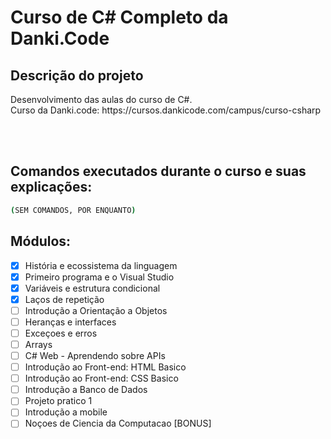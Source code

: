 # Curso de C# Completo da Danki.Code

## Descrição do projeto
<p align="justify">
  Desenvolvimento das aulas do curso de C#. <br>
  Curso da Danki.code: https://cursos.dankicode.com/campus/curso-csharp
</p>

<br><br>
<h2>Comandos executados durante o curso e suas explicações:</h2>

```bash
(SEM COMANDOS, POR ENQUANTO)
```


## Módulos:
- [x] História e ecossistema da linguagem <br>
- [x] Primeiro programa e o Visual Studio <br>
- [x] Variáveis e estrutura condicional <br>
- [x] Laços de repetição <br>
- [ ] Introdução a Orientação a Objetos <br>
- [ ] Heranças e interfaces <br>
- [ ] Exceçoes e erros <br>
- [ ] Arrays <br>
- [ ] C# Web - Aprendendo sobre APIs <br>
- [ ] Introdução ao Front-end: HTML Basico <br>
- [ ] Introdução ao Front-end: CSS Basico <br>
- [ ] Introdução a Banco de Dados <br>
- [ ] Projeto pratico 1 <br>
- [ ] Introdução a mobile <br>
- [ ] Noçoes de Ciencia da Computacao [BONUS]